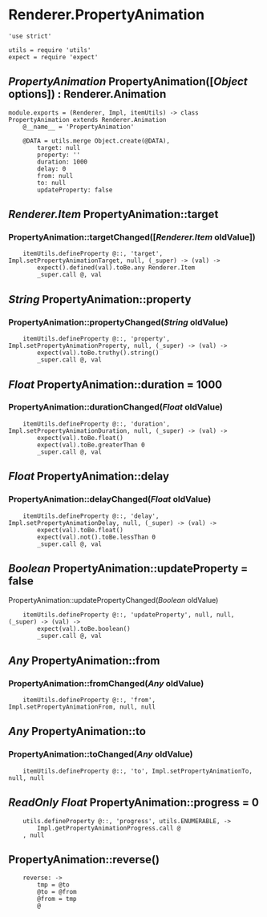 Renderer.PropertyAnimation
==========================

	'use strict'

	utils = require 'utils'
	expect = require 'expect'

*PropertyAnimation* PropertyAnimation([*Object* options]) : Renderer.Animation
------------------------------------------------------------------------------

	module.exports = (Renderer, Impl, itemUtils) -> class PropertyAnimation extends Renderer.Animation
		@__name__ = 'PropertyAnimation'

		@DATA = utils.merge Object.create(@DATA),
			target: null
			property: ''
			duration: 1000
			delay: 0
			from: null
			to: null
			updateProperty: false

*Renderer.Item* PropertyAnimation::target
-----------------------------------------

### PropertyAnimation::targetChanged([*Renderer.Item* oldValue])

		itemUtils.defineProperty @::, 'target', Impl.setPropertyAnimationTarget, null, (_super) -> (val) ->
			expect().defined(val).toBe.any Renderer.Item
			_super.call @, val

*String* PropertyAnimation::property
------------------------------------

### PropertyAnimation::propertyChanged(*String* oldValue)

		itemUtils.defineProperty @::, 'property', Impl.setPropertyAnimationProperty, null, (_super) -> (val) ->
			expect(val).toBe.truthy().string()
			_super.call @, val

*Float* PropertyAnimation::duration = 1000
------------------------------------------

### PropertyAnimation::durationChanged(*Float* oldValue)

		itemUtils.defineProperty @::, 'duration', Impl.setPropertyAnimationDuration, null, (_super) -> (val) ->
			expect(val).toBe.float()
			expect(val).toBe.greaterThan 0
			_super.call @, val

*Float* PropertyAnimation::delay
--------------------------------

### PropertyAnimation::delayChanged(*Float* oldValue)

		itemUtils.defineProperty @::, 'delay', Impl.setPropertyAnimationDelay, null, (_super) -> (val) ->
			expect(val).toBe.float()
			expect(val).not().toBe.lessThan 0
			_super.call @, val

*Boolean* PropertyAnimation::updateProperty = false
---------------------------------------------------

PropertyAnimation::updatePropertyChanged(*Boolean* oldValue)

		itemUtils.defineProperty @::, 'updateProperty', null, null, (_super) -> (val) ->
			expect(val).toBe.boolean()
			_super.call @, val

*Any* PropertyAnimation::from
-----------------------------

### PropertyAnimation::fromChanged(*Any* oldValue)

		itemUtils.defineProperty @::, 'from', Impl.setPropertyAnimationFrom, null, null

*Any* PropertyAnimation::to
---------------------------

### PropertyAnimation::toChanged(*Any* oldValue)

		itemUtils.defineProperty @::, 'to', Impl.setPropertyAnimationTo, null, null

*ReadOnly* *Float* PropertyAnimation::progress = 0
--------------------------------------------------

		utils.defineProperty @::, 'progress', utils.ENUMERABLE, ->
			Impl.getPropertyAnimationProgress.call @
		, null

PropertyAnimation::reverse()
----------------------------

		reverse: ->
			tmp = @to
			@to = @from
			@from = tmp
			@